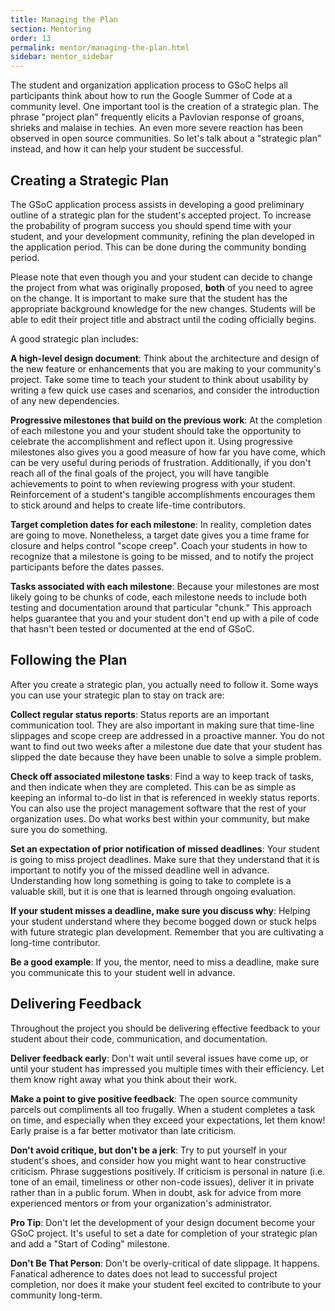 ```yaml
---
title: Managing the Plan
section: Mentoring
order: 13
permalink: mentor/managing-the-plan.html
sidebar: mentor_sidebar
---
```


The student and organization application process to GSoC helps all participants think about how to run the Google Summer of Code at a community level. One important tool is the creation of a strategic plan. The phrase "project plan" frequently elicits a Pavlovian response of groans, shrieks and malaise in techies. An even more severe reaction has been observed in open source communities.  So let's talk about a "strategic plan" instead, and how it can help your student be successful.

## Creating a Strategic Plan

The GSoC application process assists in developing a good preliminary outline of a strategic plan for the student's accepted project. To increase the probability of program success you should spend time with your student, and your development community, refining the plan developed in the application period. This can be done during the community bonding period.

Please note that even though you and your student can decide to change the project from what was originally proposed, **both** of you need to agree on the change. It is important to make sure that the student has the appropriate background knowledge for the new changes. Students will be able to edit their project title and abstract until the coding officially begins.

A good strategic plan includes:

**A high-level design document**: Think about the architecture and design of the new feature or enhancements that you are making to your community's project. Take some time to teach your student to think about usability by writing a few quick use cases and scenarios, and consider the introduction of any new dependencies.

**Progressive milestones that build on the previous work**: At the completion of each milestone you and your student should take the opportunity to celebrate the accomplishment and reflect upon it. Using progressive milestones also gives you a good measure of how far you have come, which can be very useful during periods of frustration. Additionally, if you don't reach all of the final goals of the project, you will have tangible achievements to point to when reviewing progress with your student. Reinforcement of a student's tangible accomplishments encourages them to stick around and helps to create life-time contributors.

**Target completion dates for each milestone**: In reality, completion dates are going to move. Nonetheless, a target date gives you a time frame for closure and helps control "scope creep". Coach your students in how to recognize that a milestone is going to be missed, and to notify the project participants before the dates passes.

**Tasks associated with each milestone**: Because your milestones are most likely going to be chunks of code, each milestone needs to include both testing and documentation around that particular "chunk." This approach helps guarantee that you and your student don't end up with a pile of code that hasn't been tested or documented at the end of GSoC.

## Following the Plan

After you create a strategic plan, you actually need to follow it. Some ways you can use your strategic plan to stay on track are:

**Collect regular status reports**: Status reports are an important communication tool. They are also important in making sure that time-line slippages and scope creep are addressed in a proactive manner. You do not want to find out two weeks after a milestone due date that your student has slipped the date because they have been unable to solve a simple problem.

**Check off associated milestone tasks**: Find a way to keep track of tasks, and then indicate when they are completed. This can be as simple as keeping an informal to-do list in that is referenced in weekly status reports. You can also use the project management software that the rest of your organization uses. Do what works best within your community, but make sure you do something.

**Set an expectation of prior notification of missed deadlines**: Your student is going to miss project deadlines. Make sure that they understand that it is important to notify you of the missed deadline well in advance. Understanding how long something is going to take to complete is a valuable skill, but it is one that is learned through ongoing evaluation.

**If your student misses a deadline, make sure you discuss why**: Helping your student understand where they become bogged down or stuck helps with future strategic plan development. Remember that you are cultivating a long-time contributor.

**Be a good example**: If you, the mentor, need to miss a deadline, make sure you communicate this to your student well in advance.

## Delivering Feedback

Throughout the project you should be delivering effective feedback to your student about their code, communication, and documentation.

**Deliver feedback early**: Don't wait until several issues have come up, or until your student has impressed you multiple times with their efficiency. Let them know right away what you think about their work.

**Make a point to give positive feedback**: The open source community parcels out compliments all too frugally. When a student completes a task on time, and especially when they exceed your expectations, let them know! Early praise is a far better motivator than late criticism.

**Don't avoid critique, but don't be a jerk**: Try to put yourself in your student's shoes, and consider how you might want to hear constructive criticism. Phrase suggestions positively.  If criticism is personal in nature (i.e. tone of an email, timeliness or other non-code issues), deliver it in private rather than in a public forum. When in doubt, ask for advice from more experienced mentors or from your organization's administrator.

**Pro Tip**: Don't let the development of your design document become your GSoC project. It's useful to set a date for completion of your strategic plan and add a "Start of Coding" milestone.

**Don't Be That Person**: Don't be overly-critical of date slippage. It happens.  Fanatical adherence to dates does not lead to successful project completion, nor does it make your student feel excited to contribute to your community long-term.
